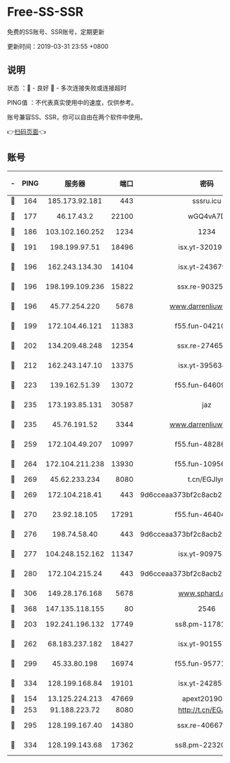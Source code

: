 # Free-SS-SSR

免费的SS账号、SSR账号，定期更新

更新时间：2019-03-31 23:55 +0800

## 说明

状态     ：🙂 - 良好 🙁 - 多次连接失败或连接超时

PING值   ：不代表真实使用中的速度，仅供参考。

账号兼容SS、SSR，你可以自由在两个软件中使用。

👉[扫码页面](https://liesauer.github.io/Free-SS-SSR/)👈

## 账号

|-|PING|服务器|端口|密码|加密方式|区域|
|:----:|:----:|:-----:|-----:|:----:|:----:|:----:|
|🙂|164|185.173.92.181|443|sssru.icu|rc4-md5|RU|
|🙂|177|46.17.43.2|22100|wGQ4vA7D|aes-256-gcm|RU|
|🙂|186|103.102.160.252|1234|1234|rc4-md5|JP|
|🙂|191|198.199.97.51|18496|isx.yt-32019519|aes-256-cfb|US|
|🙂|196|162.243.134.30|14104|isx.yt-24367948|aes-256-cfb|US|
|🙂|196|198.199.109.236|15822|ssx.re-90325864|aes-256-cfb|US|
|🙂|196|45.77.254.220|5678|www.darrenliuwei.com|aes-256-cfb|SG|
|🙂|199|172.104.46.121|11383|f55.fun-04210255|aes-256-cfb|SG|
|🙂|202|134.209.48.248|12354|ssx.re-27465668|aes-256-cfb|US|
|🙂|212|162.243.147.10|13375|isx.yt-39563486|aes-256-cfb|US|
|🙂|223|139.162.51.39|13072|f55.fun-64609790|aes-256-cfb|SG|
|🙂|235|173.193.85.131|30587|jaz|aes-256-cfb|US|
|🙂|235|45.76.191.52|3344|www.darrenliuwei.com|aes-256-cfb|JP|
|🙂|259|172.104.49.207|10997|f55.fun-48286538|aes-256-cfb|SG|
|🙂|264|172.104.211.238|13930|f55.fun-10956587|aes-256-cfb|US|
|🙂|269|45.62.233.234|8080|t.cn/EGJIyrl|rc4-md5|CA|
|🙂|269|172.104.218.41|443|9d6cceaa373bf2c8acb22e60b6a58be6|aes-256-cfb|US|
|🙂|270|23.92.18.105|17291|f55.fun-46404698|aes-256-cfb|US|
|🙂|276|198.74.58.40|443|9d6cceaa373bf2c8acb22e60b6a58be6|aes-256-cfb|US|
|🙂|277|104.248.152.162|11347|isx.yt-90975139|aes-256-cfb|SG|
|🙂|280|172.104.215.24|443|9d6cceaa373bf2c8acb22e60b6a58be6|aes-256-cfb|US|
|🙂|306|149.28.176.168|5678|www.sphard.com|aes-256-cfb|AU|
|🙂|368|147.135.118.155|80|2546|chacha20|US|
|🙂|203|192.241.196.132|17749|ss8.pm-11781750|aes-256-cfb|US|
|🙂|262|68.183.237.182|18427|isx.yt-90155746|aes-256-cfb|SG|
|🙂|299|45.33.80.198|16974|f55.fun-95771159|aes-256-cfb|US|
|🙂|334|128.199.168.84|19101|isx.yt-24285595|aes-256-cfb|SG|
|🙁|154|13.125.224.213|47669|apext2019001|chacha20|KR|
|🙁|253|91.188.223.72|8080|http://t.cn/EGJIyrl|rc4-md5|RU|
|🙁|295|128.199.167.40|14380|ssx.re-40667368|aes-256-cfb|SG|
|🙁|334|128.199.143.68|17362|ss8.pm-22320506|aes-256-cfb|SG|
